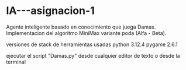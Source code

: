 # IA---asignacion-1

Agente inteligente basado en conocimiento que juega Damas. 
Implementacion del algoritmo MiniMax variante poda (Alfa - Beta).

versiones de stack de herramientas usadas
python 3.12.4
pygame 2.6.1

ejecutar el script "Damas.py" desde cualquier editor de texto o desde la terminal
